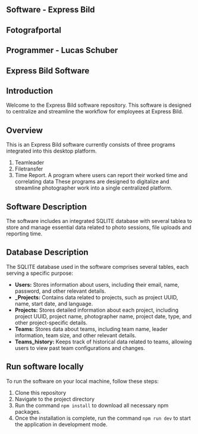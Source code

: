 
## Software - Express Bild
## Fotografportal
## Programmer - Lucas Schuber
## Express Bild Software

## Introduction
Welcome to the Express Bild software repository. This software is designed to centralize and streamline the workflow for employees at Express Bild. 

## Overview
This is an Express Bild software currently consists of three programs integrated into this desktop platform.
1. Teamleader
2. Filetransfer
3. Time Report. A program where users can report their worked time and correlating data
These programs are designed to digitalize and streamline photographer work into a single centralized platform.

## Software Description
The software includes an integrated SQLITE database with several tablea to store and manage essential data related to photo sessions, file uploads and reporting time.

## Database Description
The SQLITE database used in the software comprises several tables, each serving a specific purpose:
- **Users:** Stores information about users, including their email, name, password, and other relevant details.
- **_Projects:** Contains data related to projects, such as project UUID, name, start date, and language.
- **Projects:** Stores detailed information about each project, including project UUID, project name, photographer name, project date, type, and other project-specific details.
- **Teams:** Stores data about teams, including team name, leader information, team size, and other relevant details.
- **Teams_history:** Keeps track of historical data related to teams, allowing users to view past team configurations and changes.

## Run software locally
To run the software on your local machine, follow these steps:
1. Clone this repository 
2. Navigate to the project directory
3. Run the command `npm install` to download all necessary npm packages.
4. Once the installation is complete, run the command `npm run dev` to start the application in development mode.



